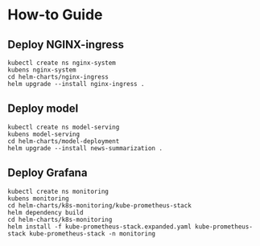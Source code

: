 # How-to Guide

## Deploy NGINX-ingress
```shell
kubectl create ns nginx-system
kubens nginx-system
cd helm-charts/nginx-ingress
helm upgrade --install nginx-ingress .
```

## Deploy model
```shell
kubectl create ns model-serving
kubens model-serving
cd helm-charts/model-deployment
helm upgrade --install news-summarization .
```

## Deploy Grafana
```shell
kubectl create ns monitoring
kubens monitoring
cd helm-charts/k8s-monitoring/kube-prometheus-stack
helm dependency build
cd helm-charts/k8s-monitoring
helm install -f kube-prometheus-stack.expanded.yaml kube-prometheus-stack kube-prometheus-stack -n monitoring
```
